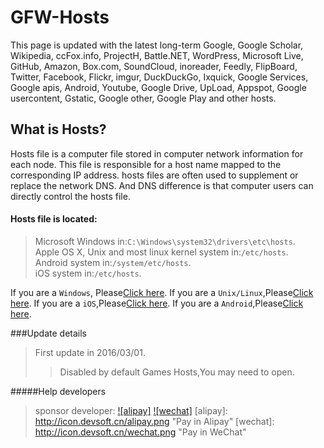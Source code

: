 # GFW-Hosts
This page is updated with the latest long-term Google, Google Scholar, Wikipedia, ccFox.info, ProjectH, Battle.NET, WordPress, Microsoft Live, GitHub, Amazon, Box.com, SoundCloud, inoreader, Feedly, FlipBoard, Twitter, Facebook, Flickr, imgur, DuckDuckGo, Ixquick, Google Services, Google apis, Android, Youtube, Google Drive, UpLoad, Appspot, Google usercontent, Gstatic, Google other, Google Play and other hosts.
## What is Hosts?
Hosts file is a computer file stored in computer network information for each node. This file is responsible for a host name mapped to the corresponding IP address. hosts files are often used to supplement or replace the network DNS. And DNS difference is that computer users can directly control the hosts file.
#### Hosts file is located:
 >Microsoft Windows in:`C:\Windows\system32\drivers\etc\hosts`.<br>
 >Apple OS X, Unix and most linux kernel system in:`/etc/hosts`.<br>
 >Android system in:`/system/etc/hosts`.<br>
 >iOS system in:`/etc/hosts`.<br>
 
If you are a `Windows`, Please[Click here](./Windows).
If you are a `Unix/Linux`,Please[Click here](./Unix%20linux).
If you are a `iOS`,Please[Click here](./iOS).
If you are a `Android`,Please[Click here](./Android).

###Update details
>First update in 2016/03/01.
>>Disabled by default Games Hosts,You may need to open.
>>
 
#####Help developers
>sponsor developer:
[![alipay]](http://pay.devsoft.cn/alipay)
[![wechat]](http://pay.devsoft.cn/wechat)
[alipay]: http://icon.devsoft.cn/alipay.png "Pay in Alipay"
[wechat]: http://icon.devsoft.cn/wechat.png "Pay in WeChat" 
